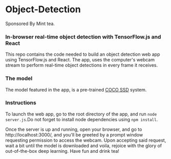# Object-Detection
Sponsored By Mint tea.

### In-browser real-time object detection with TensorFlow.js and React
This repo contains the code needed to build an object detection web app using TensorFlow.js and React. The app, uses the computer's webcam stream to perform real-time object detections in every frame it receives.

### The model
The model featured in the app, is a pre-trained [COCO SSD](https://github.com/tensorflow/tfjs-models/tree/master/coco-ssd) system.

### Instructions
To launch the web app, go to the root directory of the app, and run `node server.js`.Do not forget to install node dependencies using `npm install`.

Once the server is up and running, open your browser, and go to http://localhost:3000/, and you'll be greeted by a prompt window requesting permission to access the webcam. Upon accepting said request, wait a bit until the model is downloaded and voila, rejoice with the glory of out-of-the-box deep learning. Have fun and drink tea! 